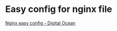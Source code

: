 # Easy config for nginx file

[Nginx easy config - Digital Ocean](https://www.digitalocean.com/community/tools/nginx)
